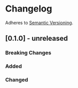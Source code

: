 # Changelog

Adheres to [Semantic Versioning](https://semver.org/spec/v2.0.0.html).

## [0.1.0] - unreleased

### Breaking Changes

### Added

### Changed
